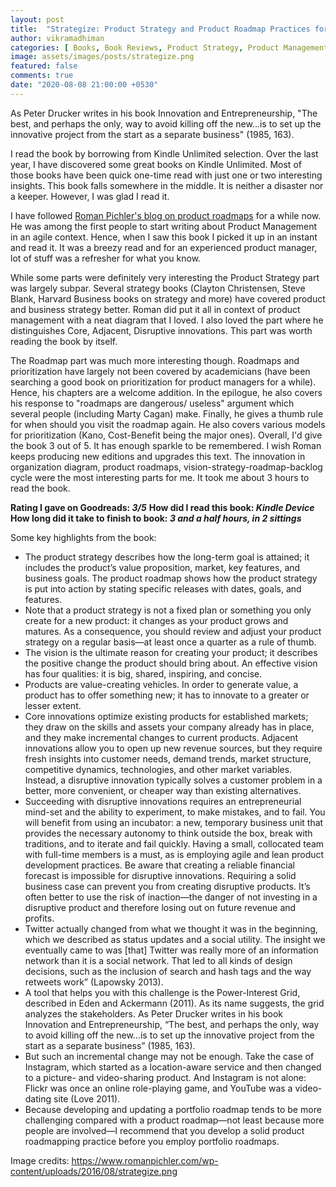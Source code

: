 ```yaml
---
layout: post
title:  "Strategize: Product Strategy and Product Roadmap Practices for the Digital Age, by Roman Pichler | Book Review"
author: vikramadhiman
categories: [ Books, Book Reviews, Product Strategy, Product Management ]
image: assets/images/posts/strategize.png
featured: false
comments: true
date: "2020-08-08 21:00:00 +0530"
---
```

As Peter Drucker writes in his book Innovation and Entrepreneurship, "The best, and perhaps the only, way to avoid killing off the new…is to set up the innovative project from the start as a separate business" (1985, 163).

I read the book by borrowing from Kindle Unlimited selection. Over the last year, I have discovered some great books on Kindle Unlimited. Most of those books have been quick one-time read with just one or two interesting insights. This book falls somewhere in the middle. It is neither a disaster nor a keeper. However, I was glad I read it.

I have followed <a href="https://www.romanpichler.com/blog/" alt = "Roman Pichler's Blog">Roman Pichler's blog on product roadmaps</a> for a while now. He was among the first people to start writing about Product Management in an agile context. Hence, when I saw this book I picked it up in an instant and read it. It was a breezy read and for an experienced product manager, lot of stuff was a refresher for what you know. 

While some parts were definitely very interesting the Product Strategy part was largely subpar. Several strategy books (Clayton Christensen, Steve Blank, Harvard Business books on strategy and more) have covered product and business strategy better. Roman did put it all in context of product management with a neat diagram that I loved. I also loved the part where he distinguishes Core, Adjacent, Disruptive innovations. This part was worth reading the book by itself.

The Roadmap part was much more interesting though. Roadmaps and prioritization have largely not been covered by academicians (have been searching a good book on prioritization for product managers for a while). Hence, his chapters are a welcome addition. In the epilogue, he also covers his response to "roadmaps are dangerous/ useless" argument which several people (including Marty Cagan) make. Finally, he gives a thumb rule for when should you visit the roadmap again. He also covers various models for prioritization (Kano, Cost-Benefit being the major ones).
Overall, I'd give the book 3 out of 5. It has enough sparkle to be remembered. I wish Roman keeps producing new editions and upgrades this text. The innovation in organization diagram, product roadmaps, vision-strategy-roadmap-backlog cycle were the most interesting parts for me. It took me about 3 hours to read the book.

<strong>Rating I gave on Goodreads: <em>3/5</em></strong>
<strong>How did I read this book: <em>Kindle Device</em></strong>
<strong>How long did it take to finish to book: <em>3 and a half hours, in 2 sittings</em></strong>

Some key highlights from the book:
<ul>
	<li>The product strategy describes how the long-term goal is attained; it includes the product’s value proposition, market, key features, and business goals. The product roadmap shows how the product strategy is put into action by stating specific releases with dates, goals, and features.</li>
	<li>Note that a product strategy is not a fixed plan or something you only create for a new product: it changes as your product grows and matures. As a consequence, you should review and adjust your product strategy on a regular basis—at least once a quarter as a rule of thumb.</li>
	<li>The vision is the ultimate reason for creating your product; it describes the positive change the product should bring about. An effective vision has four qualities: it is big, shared, inspiring, and concise. </li>
	<li>Products are value-creating vehicles. In order to generate value, a product has to offer something new; it has to innovate to a greater or lesser extent.</li>
	<li>Core innovations optimize existing products for established markets; they draw on the skills and assets your company already has in place, and they make incremental changes to current products. Adjacent innovations allow you to open up new revenue sources, but they require fresh insights into customer needs, demand trends, market structure, competitive dynamics, technologies, and other market variables. Instead, a disruptive innovation typically solves a customer problem in a better, more convenient, or cheaper way than existing alternatives.</li>
	<li>Succeeding with disruptive innovations requires an entrepreneurial mind-set and the ability to experiment, to make mistakes, and to fail. You will benefit from using an incubator: a new, temporary business unit that provides the necessary autonomy to think outside the box, break with traditions, and to iterate and fail quickly. Having a small, collocated team with full-time members is a must, as is employing agile and lean product development practices. Be aware that creating a reliable financial forecast is impossible for disruptive innovations. Requiring a solid business case can prevent you from creating disruptive products. It’s often better to use the risk of inaction—the danger of not investing in a disruptive product and therefore losing out on future revenue and profits.</li>
	<li>Twitter actually changed from what we thought it was in the beginning, which we described as status updates and a social utility. The insight we eventually came to was [that] Twitter was really more of an information network than it is a social network. That led to all kinds of design decisions, such as the inclusion of search and hash tags and the way retweets work” (Lapowsky 2013).</li>
	<li>A tool that helps you with this challenge is the Power-Interest Grid, described in Eden and Ackermann (2011). As its name suggests, the grid analyzes the stakeholders. As Peter Drucker writes in his book Innovation and Entrepreneurship, “The best, and perhaps the only, way to avoid killing off the new…is to set up the innovative project from the start as a separate business” (1985, 163).</li>
	<li>But such an incremental change may not be enough. Take the case of Instagram, which started as a location-aware service and then changed to a picture- and video-sharing product. And Instagram is not alone: Flickr was once an online role-playing game, and YouTube was a video-dating site (Love 2011).</li>
	<li>Because developing and updating a portfolio roadmap tends to be more challenging compared with a product roadmap—not least because more people are involved—I recommend that you develop a solid product roadmapping practice before you employ portfolio roadmaps.</li>

</ul>

Image credits: https://www.romanpichler.com/wp-content/uploads/2016/08/strategize.png

